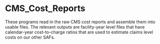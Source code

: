 # CMS_Cost_Reports
These programs read in the raw CMS cost reports and assemble them into usable files. The relevant outputs are facility-year
level files that have calendar-year cost-to-charge ratios that are used to estimate claims level costs on our other SAFs.
